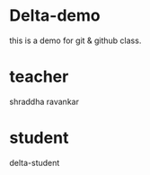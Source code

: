# Delta-demo
this is a demo for git &amp; github class.
# teacher
shraddha ravankar
# student
delta-student


